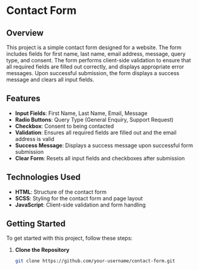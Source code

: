 # Contact Form

## Overview

This project is a simple contact form designed for a website. The form includes fields for first name, last name, email address, message, query type, and consent. The form performs client-side validation to ensure that all required fields are filled out correctly, and displays appropriate error messages. Upon successful submission, the form displays a success message and clears all input fields.

## Features

- **Input Fields**: First Name, Last Name, Email, Message
- **Radio Buttons**: Query Type (General Enquiry, Support Request)
- **Checkbox**: Consent to being contacted
- **Validation**: Ensures all required fields are filled out and the email address is valid
- **Success Message**: Displays a success message upon successful form submission
- **Clear Form**: Resets all input fields and checkboxes after submission

## Technologies Used

- **HTML**: Structure of the contact form
- **SCSS**: Styling for the contact form and page layout
- **JavaScript**: Client-side validation and form handling

## Getting Started

To get started with this project, follow these steps:

1. **Clone the Repository**

   ```bash
   git clone https://github.com/your-username/contact-form.git
